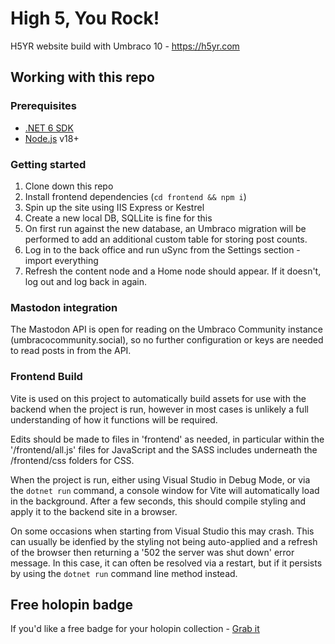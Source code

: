 # High 5, You Rock!
H5YR website build with Umbraco 10 - https://h5yr.com

## Working with this repo

### Prerequisites

- [.NET 6 SDK](https://dotnet.microsoft.com/en-us/download/dotnet/6.0)
- [Node.js](https://nodejs.org/en/) v18+


### Getting started

1. Clone down this repo
2. Install frontend dependencies (`cd frontend && npm i`)
2. Spin up the site using IIS Express or Kestrel
3. Create a new local DB, SQLLite is fine for this
4. On first run against the new database, an Umbraco migration will be performed to add an additional custom table for storing post counts.
5. Log in to the back office and run uSync from the Settings section - import everything
6. Refresh the content node and a Home node should appear. If it doesn't, log out and log back in again.

### Mastodon integration

The Mastodon API is open for reading on the Umbraco Community instance (umbracocommunity.social), so no further configuration or keys are needed to read posts in from the API.

### Frontend Build

Vite is used on this project to automatically build assets for use with the backend when the project is run, however in most cases is unlikely a full understanding of how it functions will be required.

Edits should be made to files in 'frontend' as needed, in particular within the '/frontend/all.js' files for JavaScript and the SASS includes underneath the /frontend/css folders for CSS.

When the project is run, either using Visual Studio in Debug Mode, or via the `dotnet run` command, a console window for Vite will automatically load in the background. After a few seconds, this should compile styling and apply it to the backend site in a browser.

On some occasions when starting from Visual Studio this may crash. This can usually be idenfied by the styling not being auto-applied and a refresh of the browser then returning a '502 the server was shut down' error message. In this case, it can often be resolved via a restart, but if it persists by using the `dotnet run` command line method instead.

## Free holopin badge

If you'd like a free badge for your holopin collection - [Grab it](https://holopin.io/collect/clfcrtna163140fjsf31nv3ww)
 
